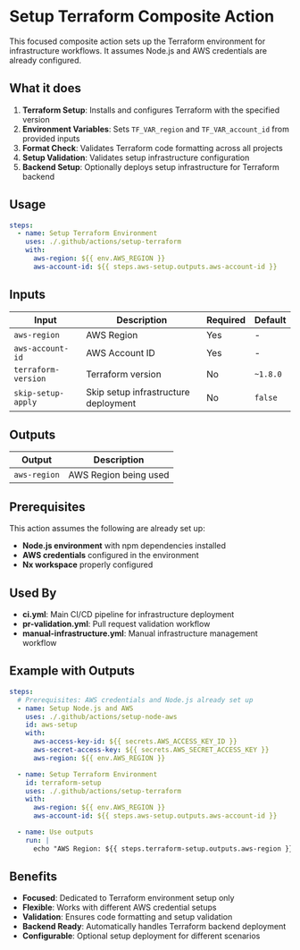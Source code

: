 # Setup Terraform Composite Action

This focused composite action sets up the Terraform environment for infrastructure workflows. It assumes Node.js and AWS credentials are already configured.

## What it does

1. **Terraform Setup**: Installs and configures Terraform with the specified version
2. **Environment Variables**: Sets `TF_VAR_region` and `TF_VAR_account_id` from provided inputs
3. **Format Check**: Validates Terraform code formatting across all projects
4. **Setup Validation**: Validates setup infrastructure configuration
5. **Backend Setup**: Optionally deploys setup infrastructure for Terraform backend

## Usage

```yaml
steps:
  - name: Setup Terraform Environment
    uses: ./.github/actions/setup-terraform
    with:
      aws-region: ${{ env.AWS_REGION }}
      aws-account-id: ${{ steps.aws-setup.outputs.aws-account-id }}
```

## Inputs

| Input               | Description                          | Required | Default  |
| ------------------- | ------------------------------------ | -------- | -------- |
| `aws-region`        | AWS Region                           | Yes      | -        |
| `aws-account-id`    | AWS Account ID                       | Yes      | -        |
| `terraform-version` | Terraform version                    | No       | `~1.8.0` |
| `skip-setup-apply`  | Skip setup infrastructure deployment | No       | `false`  |

## Outputs

| Output       | Description           |
| ------------ | --------------------- |
| `aws-region` | AWS Region being used |

## Prerequisites

This action assumes the following are already set up:

- **Node.js environment** with npm dependencies installed
- **AWS credentials** configured in the environment
- **Nx workspace** properly configured

## Used By

- **ci.yml**: Main CI/CD pipeline for infrastructure deployment
- **pr-validation.yml**: Pull request validation workflow
- **manual-infrastructure.yml**: Manual infrastructure management workflow

## Example with Outputs

```yaml
steps:
  # Prerequisites: AWS credentials and Node.js already set up
  - name: Setup Node.js and AWS
    uses: ./.github/actions/setup-node-aws
    id: aws-setup
    with:
      aws-access-key-id: ${{ secrets.AWS_ACCESS_KEY_ID }}
      aws-secret-access-key: ${{ secrets.AWS_SECRET_ACCESS_KEY }}
      aws-region: ${{ env.AWS_REGION }}

  - name: Setup Terraform Environment
    id: terraform-setup
    uses: ./.github/actions/setup-terraform
    with:
      aws-region: ${{ env.AWS_REGION }}
      aws-account-id: ${{ steps.aws-setup.outputs.aws-account-id }}

  - name: Use outputs
    run: |
      echo "AWS Region: ${{ steps.terraform-setup.outputs.aws-region }}"
```

## Benefits

- **Focused**: Dedicated to Terraform environment setup only
- **Flexible**: Works with different AWS credential setups
- **Validation**: Ensures code formatting and setup validation
- **Backend Ready**: Automatically handles Terraform backend deployment
- **Configurable**: Optional setup deployment for different scenarios
